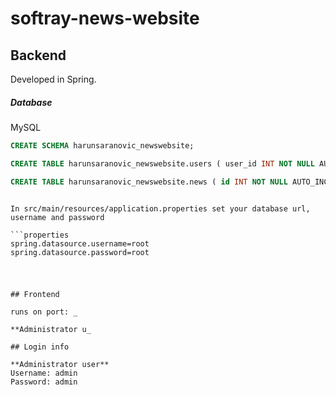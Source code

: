 # softray-news-website

## Backend

Developed in Spring.

##### Database

MySQL

```sql
CREATE SCHEMA harunsaranovic_newswebsite;

CREATE TABLE harunsaranovic_newswebsite.users ( user_id INT NOT NULL AUTO_INCREMENT, username VARCHAR(30) NOT NULL, password VARCHAR(45) NOT NULL, PRIMARY KEY (user_id));

CREATE TABLE harunsaranovic_newswebsite.news ( id INT NOT NULL AUTO_INCREMENT, title VARCHAR(60) NULL, content VARCHAR(1000) NULL, date DATETIME DEFAULT CURRENT_TIMESTAMP, PRIMARY KEY (id));
```



```

In src/main/resources/application.properties set your database url, username and password

```properties
spring.datasource.username=root
spring.datasource.password=root
```

#
```

## Frontend

runs on port: _

**Administrator u_

## Login info

**Administrator user**
Username: admin
Password: admin

